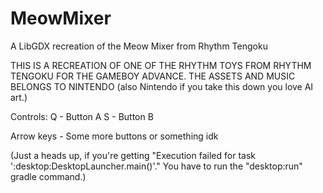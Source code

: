 # MeowMixer
A LibGDX recreation of the Meow Mixer from Rhythm Tengoku

THIS IS A RECREATION OF ONE OF THE RHYTHM TOYS FROM RHYTHM TENGOKU FOR THE GAMEBOY ADVANCE. THE ASSETS AND MUSIC BELONGS TO NINTENDO (also Nintendo if you take this down you love AI art.)

Controls:
Q - Button A
S - Button B

Arrow keys - Some more buttons or something idk

(Just a heads up, if you're getting "Execution failed for task ':desktop:DesktopLauncher.main()'." You have to run the "desktop:run" gradle command.)
